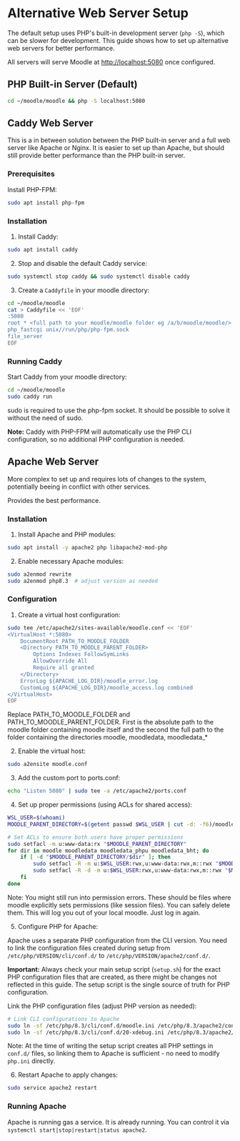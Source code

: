# Alternative Web Server Setup

The default setup uses PHP's built-in development server (`php -S`), which can be slower for development. This guide shows how to set up alternative web servers for better performance.

All servers will serve Moodle at [http://localhost:5080](http://localhost:5080) once configured.

## PHP Built-in Server (Default)

```bash
cd ~/moodle/moodle && php -S localhost:5080
```

## Caddy Web Server

This is a in between solution between the PHP built-in server and a full web server like Apache or Nginx. It is easier to set up than Apache, but should still provide better performance than the PHP built-in server.

### Prerequisites

Install PHP-FPM:
```bash
sudo apt install php-fpm
```

### Installation

1. Install Caddy:
```bash
sudo apt install caddy
```

2. Stop and disable the default Caddy service:
```bash
sudo systemctl stop caddy && sudo systemctl disable caddy
```

3. Create a `Caddyfile` in your moodle directory:
```bash
cd ~/moodle/moodle
cat > Caddyfile << 'EOF'
:5080
root * <full path to your moodle/moodle folder eg /a/b/moodle/moodle/>
php_fastcgi unix//run/php/php-fpm.sock
file_server
EOF
```

### Running Caddy

Start Caddy from your moodle directory:
```bash
cd ~/moodle/moodle
sudo caddy run
```

sudo is required to use the php-fpm socket. It should be possible to solve it without the need of sudo.

**Note:** Caddy with PHP-FPM will automatically use the PHP CLI configuration, so no additional PHP configuration is needed.

## Apache Web Server

More complex to set up and requires lots of changes to the system, potentially beeing in conflict with other services.

Provides the best performance.

### Installation

1. Install Apache and PHP modules:
```bash
sudo apt install -y apache2 php libapache2-mod-php
```

2. Enable necessary Apache modules:
```bash
sudo a2enmod rewrite
sudo a2enmod php8.3  # adjust version as needed
```

### Configuration

1. Create a virtual host configuration:
```bash
sudo tee /etc/apache2/sites-available/moodle.conf << 'EOF'
<VirtualHost *:5080>
    DocumentRoot PATH_TO_MOODLE_FOLDER
    <Directory PATH_TO_MOODLE_PARENT_FOLDER>
        Options Indexes FollowSymLinks
        AllowOverride All
        Require all granted
    </Directory>
    ErrorLog ${APACHE_LOG_DIR}/moodle_error.log
    CustomLog ${APACHE_LOG_DIR}/moodle_access.log combined
</VirtualHost>
EOF
```
Replace PATH_TO_MOODLE_FOLDER and PATH_TO_MOODLE_PARENT_FOLDER. First is the absolute path to the moodle folder containing moodle itself and the second the full path to the folder containing the directories moodle, moodledata, moodledata_*

2. Enable the virtual host:
```bash
sudo a2ensite moodle.conf
```

3. Add the custom port to ports.conf:
```bash
echo "Listen 5080" | sudo tee -a /etc/apache2/ports.conf
```

4. Set up proper permissions (using ACLs for shared access):
```bash
WSL_USER=$(whoami)
MOODLE_PARENT_DIRECTORY=$(getent passwd $WSL_USER | cut -d: -f6)/moodle

# Set ACLs to ensure both users have proper permissions
sudo setfacl -m u:www-data:rx "$MOODLE_PARENT_DIRECTORY"
for dir in moodle moodledata moodledata_phpu moodledata_bht; do
    if [ -d "$MOODLE_PARENT_DIRECTORY/$dir" ]; then
        sudo setfacl -R -m u:$WSL_USER:rwx,u:www-data:rwx,m::rwx "$MOODLE_PARENT_DIRECTORY/$dir"
        sudo setfacl -R -d -m u:$WSL_USER:rwx,u:www-data:rwx,m::rwx "$MOODLE_PARENT_DIRECTORY/$dir"
    fi
done
```

Note: You might still run into permission errors. These should be files where moodle explicitly sets permissions (like session files). You can safely delete them. This will log you out of your local moodle. Just log in again.

5. Configure PHP for Apache:

Apache uses a separate PHP configuration from the CLI version. You need to link the configuration files created during setup from `/etc/php/VERSION/cli/conf.d/` to `/etc/php/VERSION/apache2/conf.d/`.

**Important:** Always check your main setup script (`setup.sh`) for the exact PHP configuration files that are created, as there might be changes not reflected in this guide. The setup script is the single source of truth for PHP configuration.

Link the PHP configuration files (adjust PHP version as needed):
```bash
# Link CLI configurations to Apache
sudo ln -sf /etc/php/8.3/cli/conf.d/moodle.ini /etc/php/8.3/apache2/conf.d/moodle.ini
sudo ln -sf /etc/php/8.3/cli/conf.d/20-xdebug.ini /etc/php/8.3/apache2/conf.d/20-xdebug.ini
```

Note: At the time of writing the setup script creates all PHP settings in `conf.d/` files, so linking them to Apache is sufficient - no need to modify `php.ini` directly.

6. Restart Apache to apply changes:
```bash
sudo service apache2 restart
```

### Running Apache

Apache is running gas a service. It is already running. You can control it via `systemctl start|stop|restart|status apache2`.
